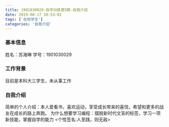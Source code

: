 ```yaml
---
title: 1901030029-自学训练营5群-自我介绍
date: 2019-08-17 10:53:02
tags: ['在校学生']
categories: '自我介绍'
---
```


### 基本信息
姓名：苏海琳
学号：1901030029

### 工作背景
目前是本科大三学生，未从事工作

### 自我介绍
简单的个人介绍：本人爱看书，喜欢运动，享受成长带来的喜悦，希望和更多的战友在成长的路上奔跑。
为什么想要学习编程：摆脱新时代文盲的标签，学习一项新技能，掌握自学的能力
<个性签名:人至践，则无敌>